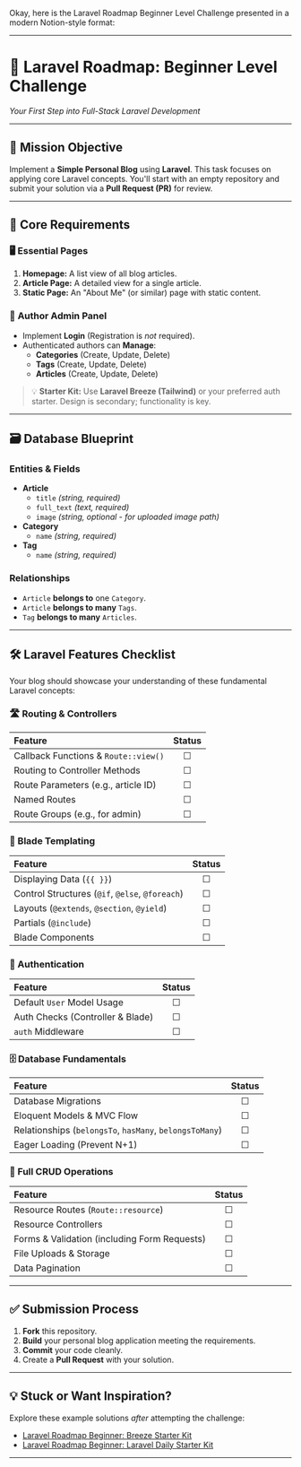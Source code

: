 Okay, here is the Laravel Roadmap Beginner Level Challenge presented in a modern Notion-style format:

---

# 🚀 **Laravel Roadmap: Beginner Level Challenge**

*Your First Step into Full-Stack Laravel Development*

---

## 🎯 **Mission Objective**

Implement a **Simple Personal Blog** using **Laravel**. This task focuses on applying core Laravel concepts. You'll start with an empty repository and submit your solution via a **Pull Request (PR)** for review.

---

## 📝 **Core Requirements**

### 🖥️ **Essential Pages**

1.  **Homepage:** A list view of all blog articles.
2.  **Article Page:** A detailed view for a single article.
3.  **Static Page:** An "About Me" (or similar) page with static content.

### 🔐 **Author Admin Panel**

*   Implement **Login** (Registration is *not* required).
*   Authenticated authors can **Manage**:
    *   **Categories** (Create, Update, Delete)
    *   **Tags** (Create, Update, Delete)
    *   **Articles** (Create, Update, Delete)

> 💡 **Starter Kit:** Use **Laravel Breeze (Tailwind)** or your preferred auth starter. Design is secondary; functionality is key.

---

## 🗃️ **Database Blueprint**

### **Entities & Fields**

*   **Article**
    *   `title` *(string, required)*
    *   `full_text` *(text, required)*
    *   `image` *(string, optional - for uploaded image path)*
*   **Category**
    *   `name` *(string, required)*
*   **Tag**
    *   `name` *(string, required)*

### **Relationships**

*   `Article` **belongs to** one `Category`.
*   `Article` **belongs to many** `Tags`.
*   `Tag` **belongs to many** `Articles`.

---

## 🛠️ **Laravel Features Checklist**

Your blog should showcase your understanding of these fundamental Laravel concepts:

### **🛣️ Routing & Controllers**

| Feature | Status |
| :--- | :---: |
| Callback Functions & `Route::view()` | ☐ |
| Routing to Controller Methods | ☐ |
| Route Parameters (e.g., article ID) | ☐ |
| Named Routes | ☐ |
| Route Groups (e.g., for admin) | ☐ |

### **🎨 Blade Templating**

| Feature | Status |
| :--- | :---: |
| Displaying Data (`{{ }}`) | ☐ |
| Control Structures (`@if`, `@else`, `@foreach`) | ☐ |
| Layouts (`@extends`, `@section`, `@yield`) | ☐ |
| Partials (`@include`) | ☐ |
| Blade Components | ☐ |

### **🔐 Authentication**

| Feature | Status |
| :--- | :---: |
| Default `User` Model Usage | ☐ |
| Auth Checks (Controller & Blade) | ☐ |
| `auth` Middleware | ☐ |

### **🗄️ Database Fundamentals**

| Feature | Status |
| :--- | :---: |
| Database Migrations | ☐ |
| Eloquent Models & MVC Flow | ☐ |
| Relationships (`belongsTo`, `hasMany`, `belongsToMany`) | ☐ |
| Eager Loading (Prevent N+1) | ☐ |

### **🔄 Full CRUD Operations**

| Feature | Status |
| :--- | :---: |
| Resource Routes (`Route::resource`) | ☐ |
| Resource Controllers | ☐ |
| Forms & Validation (including Form Requests) | ☐ |
| File Uploads & Storage | ☐ |
| Data Pagination | ☐ |

---

## ✅ **Submission Process**

1.  **Fork** this repository.
2.  **Build** your personal blog application meeting the requirements.
3.  **Commit** your code cleanly.
4.  Create a **Pull Request** with your solution.

---

## 💡 **Stuck or Want Inspiration?**

Explore these example solutions *after* attempting the challenge:

*   [Laravel Roadmap Beginner: Breeze Starter Kit](https://github.com/LaravelDaily/laravel-roadmap-beginner-breeze)
*   [Laravel Roadmap Beginner: Laravel Daily Starter Kit](https://github.com/LaravelDaily/laravel-roadmap-beginner-daily)

---